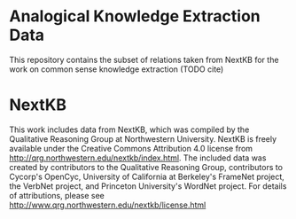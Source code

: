 # Analogical Knowledge Extraction Data
This repository contains the subset of relations taken from NextKB for the work on common sense knowledge extraction (TODO cite)

# NextKB
This work includes data from NextKB, which was compiled by the Qualitative Reasoning Group at Northwestern University. NextKB is freely available under the Creative Commons Attribution 4.0 license from http://qrg.northwestern.edu/nextkb/index.html. The included data was created by contributors to the Qualitative Reasoning Group, contributors to Cycorp's OpenCyc, University of California at Berkeley's FrameNet project, the VerbNet project, and Princeton University's WordNet project. For details of attributions, please see http://www.qrg.northwestern.edu/nextkb/license.html